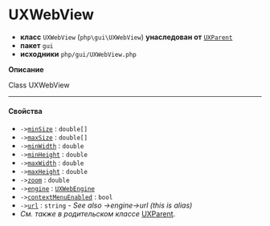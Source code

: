 # UXWebView

- **класс** `UXWebView` (`php\gui\UXWebView`) **унаследован от** [`UXParent`](https://github.com/VenityStudio/android/tree/master/jphp-android-ext/api-docs/classes/php/gui/UXParent.ru.md)
- **пакет** `gui`
- **исходники** `php/gui/UXWebView.php`

**Описание**

Class UXWebView

---

#### Свойства

- `->`[`minSize`](#prop-minsize) : `double[]`
- `->`[`maxSize`](#prop-maxsize) : `double[]`
- `->`[`minWidth`](#prop-minwidth) : `double`
- `->`[`minHeight`](#prop-minheight) : `double`
- `->`[`maxWidth`](#prop-maxwidth) : `double`
- `->`[`maxHeight`](#prop-maxheight) : `double`
- `->`[`zoom`](#prop-zoom) : `double`
- `->`[`engine`](#prop-engine) : [`UXWebEngine`](https://github.com/VenityStudio/android/tree/master/jphp-android-ext/api-docs/classes/php/gui/UXWebEngine.ru.md)
- `->`[`contextMenuEnabled`](#prop-contextmenuenabled) : `bool`
- `->`[`url`](#prop-url) : `string` - _See also ->engine->url (this is alias)_
- *См. также в родительском классе* [UXParent](https://github.com/VenityStudio/android/tree/master/jphp-android-ext/api-docs/classes/php/gui/UXParent.ru.md).